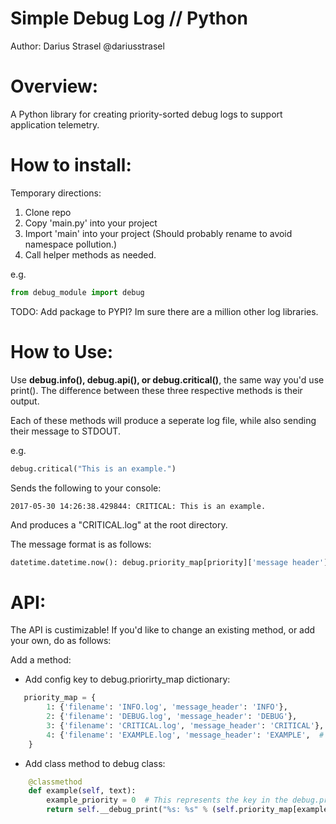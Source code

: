 # Simple Debug Log // Python
Author: Darius Strasel @dariusstrasel
# Overview:
A Python library for creating priority-sorted debug logs to support application telemetry.

# How to install:

Temporary directions:

1. Clone repo
2. Copy 'main.py' into your project
3. Import 'main' into your project (Should probably rename to avoid namespace pollution.)
4. Call helper methods as needed.

e.g.
```python
from debug_module import debug
```

TODO: Add package to PYPI? Im sure there are a million other log libraries.

# How to Use:
Use **debug.info(), debug.api(), or debug.critical()**, the same way you'd use print(). The difference between these three respective methods is their output.

Each of these methods will produce a seperate log file, while also sending their message to STDOUT.

e.g.
```python
debug.critical("This is an example.")
```
Sends the following to your console:
```
2017-05-30 14:26:38.429844: CRITICAL: This is an example.
```
And produces a "CRITICAL.log" at the root directory.

The message format is as follows:

```python
datetime.datetime.now(): debug.priority_map[priority]['message header']"strings and stuff and such"
```

# API:
The API is custimizable! If you'd like to change an existing method, or add your own, do as follows:
    
Add a method:
    
- Add config key to debug.priorirty_map dictionary:
```python
   priority_map = {
        1: {'filename': 'INFO.log', 'message_header': 'INFO'},
        2: {'filename': 'DEBUG.log', 'message_header': 'DEBUG'},
        3: {'filename': 'CRITICAL.log', 'message_header': 'CRITICAL'},
        4: {'filename': 'EXAMPLE.log', 'message_header': 'EXAMPLE',  # This is an example.
    }
```

- Add class method to debug class:
```python
    @classmethod
    def example(self, text):
        example_priority = 0  # This represents the key in the debug.priority_map dictionary.
        return self.__debug_print("%s: %s" % (self.priority_map[example_priority]['message_header'], text), example_priority)
```